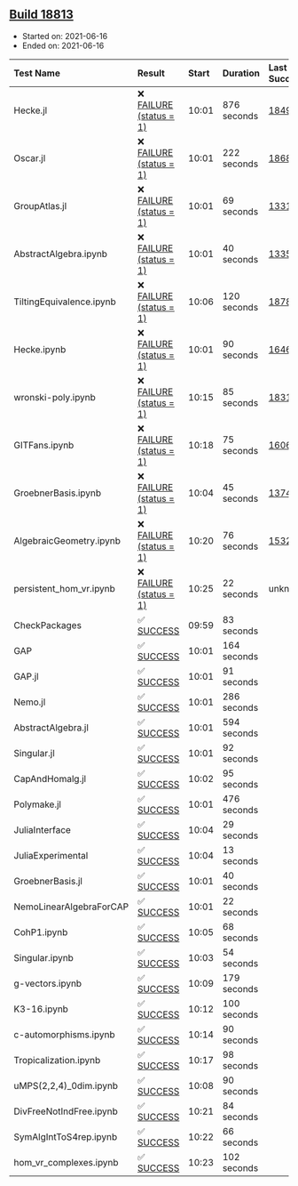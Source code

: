 ## [Build 18813](https://oscarci.mathematik.uni-kl.de/job/oscar/18813/)

* Started on: 2021-06-16
* Ended on: 2021-06-16

| Test Name    | Result | Start | Duration | Last Success | First Failure |
|:-------------|:-------|:------|:---------|:-------------|:--------------|
| Hecke.jl | ❌ [FAILURE (status = 1)](https://oscarci.mathematik.uni-kl.de/job/oscar/18813/artifact/logs/build-18813/Hecke.jl.log) | 10:01 | 876 seconds | [18490](https://oscarci.mathematik.uni-kl.de/job/oscar/18490/) | [18491](https://oscarci.mathematik.uni-kl.de/job/oscar/18491/) |
| Oscar.jl | ❌ [FAILURE (status = 1)](https://oscarci.mathematik.uni-kl.de/job/oscar/18813/artifact/logs/build-18813/Oscar.jl.log) | 10:01 | 222 seconds | [18684](https://oscarci.mathematik.uni-kl.de/job/oscar/18684/) | [18685](https://oscarci.mathematik.uni-kl.de/job/oscar/18685/) |
| GroupAtlas.jl | ❌ [FAILURE (status = 1)](https://oscarci.mathematik.uni-kl.de/job/oscar/18813/artifact/logs/build-18813/GroupAtlas.jl.log) | 10:01 | 69 seconds | [13311](https://oscarci.mathematik.uni-kl.de/job/oscar/13311/) | [13312](https://oscarci.mathematik.uni-kl.de/job/oscar/13312/) |
| AbstractAlgebra.ipynb | ❌ [FAILURE (status = 1)](https://oscarci.mathematik.uni-kl.de/job/oscar/18813/artifact/logs/build-18813/AbstractAlgebra.ipynb.log) | 10:01 | 40 seconds | [13355](https://oscarci.mathematik.uni-kl.de/job/oscar/13355/) | [13356](https://oscarci.mathematik.uni-kl.de/job/oscar/13356/) |
| TiltingEquivalence.ipynb | ❌ [FAILURE (status = 1)](https://oscarci.mathematik.uni-kl.de/job/oscar/18813/artifact/logs/build-18813/TiltingEquivalence.ipynb.log) | 10:06 | 120 seconds | [18789](https://oscarci.mathematik.uni-kl.de/job/oscar/18789/) | [18790](https://oscarci.mathematik.uni-kl.de/job/oscar/18790/) |
| Hecke.ipynb | ❌ [FAILURE (status = 1)](https://oscarci.mathematik.uni-kl.de/job/oscar/18813/artifact/logs/build-18813/Hecke.ipynb.log) | 10:01 | 90 seconds | [16463](https://oscarci.mathematik.uni-kl.de/job/oscar/16463/) | [16464](https://oscarci.mathematik.uni-kl.de/job/oscar/16464/) |
| wronski-poly.ipynb | ❌ [FAILURE (status = 1)](https://oscarci.mathematik.uni-kl.de/job/oscar/18813/artifact/logs/build-18813/wronski-poly.ipynb.log) | 10:15 | 85 seconds | [18314](https://oscarci.mathematik.uni-kl.de/job/oscar/18314/) | [18315](https://oscarci.mathematik.uni-kl.de/job/oscar/18315/) |
| GITFans.ipynb | ❌ [FAILURE (status = 1)](https://oscarci.mathematik.uni-kl.de/job/oscar/18813/artifact/logs/build-18813/GITFans.ipynb.log) | 10:18 | 75 seconds | [16068](https://oscarci.mathematik.uni-kl.de/job/oscar/16068/) | [16069](https://oscarci.mathematik.uni-kl.de/job/oscar/16069/) |
| GroebnerBasis.ipynb | ❌ [FAILURE (status = 1)](https://oscarci.mathematik.uni-kl.de/job/oscar/18813/artifact/logs/build-18813/GroebnerBasis.ipynb.log) | 10:04 | 45 seconds | [13748](https://oscarci.mathematik.uni-kl.de/job/oscar/13748/) | [13749](https://oscarci.mathematik.uni-kl.de/job/oscar/13749/) |
| AlgebraicGeometry.ipynb | ❌ [FAILURE (status = 1)](https://oscarci.mathematik.uni-kl.de/job/oscar/18813/artifact/logs/build-18813/AlgebraicGeometry.ipynb.log) | 10:20 | 76 seconds | [15322](https://oscarci.mathematik.uni-kl.de/job/oscar/15322/) | [15323](https://oscarci.mathematik.uni-kl.de/job/oscar/15323/) |
| persistent_hom_vr.ipynb | ❌ [FAILURE (status = 1)](https://oscarci.mathematik.uni-kl.de/job/oscar/18813/artifact/logs/build-18813/persistent_hom_vr.ipynb.log) | 10:25 | 22 seconds | unknown | unknown |
| CheckPackages | ✅ [SUCCESS](https://oscarci.mathematik.uni-kl.de/job/oscar/18813/artifact/logs/build-18813/CheckPackages.log) | 09:59 | 83 seconds |  |  |
| GAP | ✅ [SUCCESS](https://oscarci.mathematik.uni-kl.de/job/oscar/18813/artifact/logs/build-18813/GAP.log) | 10:01 | 164 seconds |  |  |
| GAP.jl | ✅ [SUCCESS](https://oscarci.mathematik.uni-kl.de/job/oscar/18813/artifact/logs/build-18813/GAP.jl.log) | 10:01 | 91 seconds |  |  |
| Nemo.jl | ✅ [SUCCESS](https://oscarci.mathematik.uni-kl.de/job/oscar/18813/artifact/logs/build-18813/Nemo.jl.log) | 10:01 | 286 seconds |  |  |
| AbstractAlgebra.jl | ✅ [SUCCESS](https://oscarci.mathematik.uni-kl.de/job/oscar/18813/artifact/logs/build-18813/AbstractAlgebra.jl.log) | 10:01 | 594 seconds |  |  |
| Singular.jl | ✅ [SUCCESS](https://oscarci.mathematik.uni-kl.de/job/oscar/18813/artifact/logs/build-18813/Singular.jl.log) | 10:01 | 92 seconds |  |  |
| CapAndHomalg.jl | ✅ [SUCCESS](https://oscarci.mathematik.uni-kl.de/job/oscar/18813/artifact/logs/build-18813/CapAndHomalg.jl.log) | 10:02 | 95 seconds |  |  |
| Polymake.jl | ✅ [SUCCESS](https://oscarci.mathematik.uni-kl.de/job/oscar/18813/artifact/logs/build-18813/Polymake.jl.log) | 10:01 | 476 seconds |  |  |
| JuliaInterface | ✅ [SUCCESS](https://oscarci.mathematik.uni-kl.de/job/oscar/18813/artifact/logs/build-18813/JuliaInterface.log) | 10:04 | 29 seconds |  |  |
| JuliaExperimental | ✅ [SUCCESS](https://oscarci.mathematik.uni-kl.de/job/oscar/18813/artifact/logs/build-18813/JuliaExperimental.log) | 10:04 | 13 seconds |  |  |
| GroebnerBasis.jl | ✅ [SUCCESS](https://oscarci.mathematik.uni-kl.de/job/oscar/18813/artifact/logs/build-18813/GroebnerBasis.jl.log) | 10:01 | 40 seconds |  |  |
| NemoLinearAlgebraForCAP | ✅ [SUCCESS](https://oscarci.mathematik.uni-kl.de/job/oscar/18813/artifact/logs/build-18813/NemoLinearAlgebraForCAP.log) | 10:01 | 22 seconds |  |  |
| CohP1.ipynb | ✅ [SUCCESS](https://oscarci.mathematik.uni-kl.de/job/oscar/18813/artifact/logs/build-18813/CohP1.ipynb.log) | 10:05 | 68 seconds |  |  |
| Singular.ipynb | ✅ [SUCCESS](https://oscarci.mathematik.uni-kl.de/job/oscar/18813/artifact/logs/build-18813/Singular.ipynb.log) | 10:03 | 54 seconds |  |  |
| g-vectors.ipynb | ✅ [SUCCESS](https://oscarci.mathematik.uni-kl.de/job/oscar/18813/artifact/logs/build-18813/g-vectors.ipynb.log) | 10:09 | 179 seconds |  |  |
| K3-16.ipynb | ✅ [SUCCESS](https://oscarci.mathematik.uni-kl.de/job/oscar/18813/artifact/logs/build-18813/K3-16.ipynb.log) | 10:12 | 100 seconds |  |  |
| c-automorphisms.ipynb | ✅ [SUCCESS](https://oscarci.mathematik.uni-kl.de/job/oscar/18813/artifact/logs/build-18813/c-automorphisms.ipynb.log) | 10:14 | 90 seconds |  |  |
| Tropicalization.ipynb | ✅ [SUCCESS](https://oscarci.mathematik.uni-kl.de/job/oscar/18813/artifact/logs/build-18813/Tropicalization.ipynb.log) | 10:17 | 98 seconds |  |  |
| uMPS(2,2,4)_0dim.ipynb | ✅ [SUCCESS](https://oscarci.mathematik.uni-kl.de/job/oscar/18813/artifact/logs/build-18813/uMPS-2-2-4-_0dim.ipynb.log) | 10:08 | 90 seconds |  |  |
| DivFreeNotIndFree.ipynb | ✅ [SUCCESS](https://oscarci.mathematik.uni-kl.de/job/oscar/18813/artifact/logs/build-18813/DivFreeNotIndFree.ipynb.log) | 10:21 | 84 seconds |  |  |
| SymAlgIntToS4rep.ipynb | ✅ [SUCCESS](https://oscarci.mathematik.uni-kl.de/job/oscar/18813/artifact/logs/build-18813/SymAlgIntToS4rep.ipynb.log) | 10:22 | 66 seconds |  |  |
| hom_vr_complexes.ipynb | ✅ [SUCCESS](https://oscarci.mathematik.uni-kl.de/job/oscar/18813/artifact/logs/build-18813/hom_vr_complexes.ipynb.log) | 10:23 | 102 seconds |  |  |
